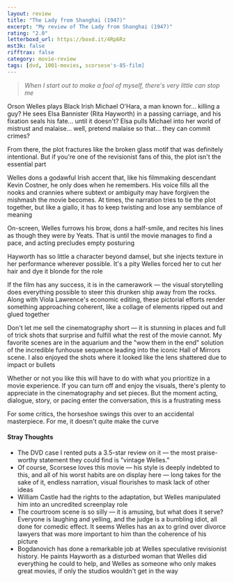 ```yaml
---
layout: review
title: "The Lady from Shanghai (1947)"
excerpt: "My review of The Lady from Shanghai (1947)"
rating: "2.0"
letterboxd_url: https://boxd.it/4Rp6Rz
mst3k: false
rifftrax: false
category: movie-review
tags: [dvd, 1001-movies, scorsese's-85-film]
---
```


<blockquote><i>When I start out to make a fool of myself, there's very little can stop me</i></blockquote>Orson Welles plays Black Irish Michael O'Hara, a man known for... killing a guy? He sees Elsa Bannister (Rita Hayworth) in a passing carriage,  and his fixation seals his fate... until it doesn't? Elsa pulls Michael into her world of mistrust and malaise... well, pretend malaise so that... they can commit crimes?

From there, the plot fractures like the broken glass motif that was definitely intentional. But if you're one of the revisionist fans of this, the plot isn't the essential part

Welles dons a godawful Irish accent that, like his filmmaking descendant Kevin Costner, he only does when he remembers. His voice fills all the nooks and crannies where subtext or ambiguity may have forgiven the mishmash the movie becomes. At times, the narration tries to tie the plot together, but like a giallo, it has to keep twisting and lose any semblance of meaning

On-screen, Welles furrows his brow, dons a half-smile, and recites his lines as though they were by Yeats. That is until the movie manages to find a pace, and acting precludes empty posturing

Hayworth has so little a character beyond damsel, but she injects texture in her performance wherever possible. It's a pity Welles forced her to cut her hair and dye it blonde for the role

If the film has any success, it is in the camerawork — the visual storytelling does everything possible to steer this drunken ship away from the rocks. Along with Viola Lawrence's economic editing, these pictorial efforts render something approaching coherent, like a collage of elements ripped out and glued together

Don't let me sell the cinematography short — it is stunning in places and full of trick shots that surprise and fulfill what the rest of the movie cannot. My favorite scenes are in the aquarium and the "wow them in the end" solution of the incredible funhouse sequence leading into the iconic Hall of Mirrors scene. I also enjoyed the shots where it looked like the lens shattered due to impact or bullets

Whether or not you like this will have to do with what you prioritize in a movie experience. If you can turn off and enjoy the visuals, there's plenty to appreciate in the cinematography and set pieces. But the moment acting, dialogue, story, or pacing enter the conversation, this is a frustrating mess

For some critics, the horseshoe swings this over to an accidental masterpiece. For me, it doesn't quite make the curve

#### Stray Thoughts

- The DVD case I rented puts a 3.5-star review on it — the most praise-worthy statement they could find is "vintage Welles."
- Of course, Scorsese loves this movie — his style is deeply indebted to this, and all of his worst habits are on display here — long takes for the sake of it, endless narration, visual flourishes to mask lack of other ideas
- William Castle had the rights to the adaptation, but Welles manipulated him into an uncredited screenplay role
- The courtroom scene is so silly — it is amusing, but what does it serve? Everyone is laughing and yelling, and the judge is a bumbling idiot, all done for comedic effect. It seems Welles has an ax to grind over divorce lawyers that was more important to him than the coherence of his picture
- Bogdanovich has done a remarkable job at Welles speculative revisionist history. He paints Hayworth as a disturbed woman that Welles did everything he could to help, and Welles as someone who only makes great movies, if only the studios wouldn't get in the way
